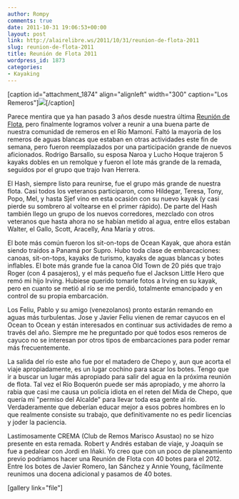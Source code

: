 ```yaml
---
author: Rompy
comments: true
date: 2011-10-31 19:06:53+00:00
layout: post
link: http://alairelibre.ws/2011/10/31/reunion-de-flota-2011
slug: reunion-de-flota-2011
title: Reunión de Flota 2011
wordpress_id: 1873
categories:
- Kayaking
---
```


[caption id="attachment_1874" align="alignleft" width="300" caption="Los Remeros"][![](http://alairelibre.ws/wp-content/uploads/2011/10/PA301069-300x225.jpg)](http://alairelibre.ws/wp-content/uploads/2011/10/PA301069.jpg)[/caption]

Parece mentira que ya han pasado 3 años desde nuestra última [Reunión de Flota](http://alairelibre.ws/2008/10/28/reunion-de-flota-2008), pero finalmente logramos volver a reunir a una buena parte de nuestra comunidad de remeros en el Río Mamoní. Faltó la mayoría de los remeros de aguas blancas que estaban en otras actividades este fin de semana, pero fueron reemplazados por una participación grande de nuevos aficionados. Rodrigo Barsallo, su esposa Naroa y Lucho Hoque trajeron 5 kayaks dobles en un remolque y fueron el lote más grande de la remada, seguidos por el grupo que trajo Ivan Herrera.

El Hash, siempre listo para reunirse, fue el grupo más grande de nuestra flota. Casi todos los veteranos participaron, como Hildegar, Teresa, Tony, Popo, Mel, y hasta Sjef vino en esta ocasión con su nuevo kayak (y casi pierde su sombrero al voltearse en el primer rápido). De parte del Hash también llego un grupo de los nuevos corredores, mezclado con otros veteranos que hasta ahora no se habían metido al agua, entre ellos estaban Walter, el Gallo, Scott, Aracelly, Ana María y otros.

El bote más común fueron los sit-on-tops de Ocean Kayak, que ahora están siendo traídos a Panamá por Supro. Hubo toda clase de embarcaciones: canoas, sit-on-tops, kayaks de turismo, kayaks de aguas blancas y botes inflables. El bote más grande fue la canoa Old Town de 20 piés que trajo Roger (con 4 pasajeros), y el más pequeño fue el Jackson Little Hero que remó mi hijo Irving. Hubiese querido tomarle fotos a Irving en su kayak, pero en cuanto se metió al río se me perdió, totalmente emancipado y en control de su propia embarcación.

Los Feliu, Pablo y su amigo (venezolanos) pronto estarán remando en aguas más turbulentas. Jose y Javier Feliu vienen de remar cayucos en el Ocean to Ocean y están interesados en continuar sus actividades de remo a través del año. Siempre me he preguntado por qué todos esos remeros de cayuco no se interesan por otros tipos de embarcaciones para poder remar más frecuentemente.

La salida del río este año fue por el matadero de Chepo y, aun que acorta el viaje apropiadamente, es un lugar cochino para sacar los botes. Tengo que ir a buscar un lugar más apropiado para salir del agua en la próxima reunión de flota. Tal vez el Río Boquerón puede ser más apropiado, y me ahorro la rabia que casi me causa un policía idiota en el reten del Mida de Chepo, que quería mi "permiso del Alcalde" para llevar toda esa gente al río. Verdaderamente que deberían educar mejor a esos pobres hombres en lo que realmente consiste su trabajo, que definitivamente no es pedir licencias y joder la paciencia.

Lastimosamente CREMA (Club de Remos Marisco Asustao) no se hizo presente en esta remada. Robert y Andrés estaban de viaje, y Joaquín se fue a pedalear con Jordi en Iñaki. Yo creo que con un poco de planeamiento previo podríamos hacer una Reunión de Flota con 40 botes para el 2012. Entre los botes de Javier Romero, Ian Sánchez y Annie Young, fácilmente reunimos una docena adicional y pasamos de 40 botes.

[gallery link="file"]
